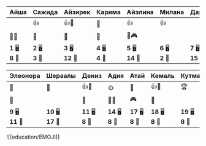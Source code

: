 
| Айша                      | Сажида                | Айзирек                | Карима                | Айэлина                | Милана                | Дарина                 | Зейнеп                |
| ------------------------- | --------------------- | ---------------------- | --------------------- | ---------------------- | --------------------- | ---------------------- | --------------------- |
|                           | 👍                    | 👍🌈                   | 🌈                    | 👍                     | 👍                    |                        | 👍                    |
| 🔔🔔                      | 🔔                    | 🔔                     | 🔔                    | 🔔🎮                   |                       |                        |                       |
| **1** 🖥️<br>**8** 🏫<br> | **2** 🖥️<br>**3** 🏫 | **3** 🖥️<br>**12** 🏫 | **4** 🖥️<br>**4** 🏫 | **5** 🖥️<br>**14** 🏫 | **6** 🖥️<br>**2** 🏫 | **7** 🖥️<br>**15** 🏫 | **8** 🖥️<br>**9** 🏫 |

| Элеонора               | Шераалы                 | Дениз                  | Адия                   | Атай                   | Кемаль                 | Кутман                 | Даниэль                |
| ---------------------- | ----------------------- | ---------------------- | ---------------------- | ---------------------- | ---------------------- | ---------------------- | ---------------------- |
| 🧐                     | 🌈                      | 👍🌈                   | 🌞                     | 🌈                     | 👍💎                   | 🏆                     |                        |
| 🔔                     |                         | 🔔                     | 🔔🔔                   | 🎮                     | 🔔                     |                        | 🎮                     |
| **9** 🖥️<br>**11** 🏫 | **10** 🖥️<br>**17** 🏫 | **11** 🖥️<br>**8** 🏫 | **14** 🖥️<br>**8** 🏫 | **17** 🖥️<br>**8** 🏫 | **18** 🖥️<br>**8** 🏫 | **19** 🖥️<br>**8** 🏫 | **20** 🖥️<br>**8** 🏫 |


![[education/EMOJI]]
